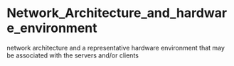 # Network_Architecture_and_hardware_environment
network architecture and a representative hardware environment that may be associated with the servers and/or clients
